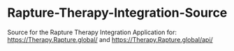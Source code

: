 # Rapture-Therapy-Integration-Source
Source for the Rapture Therapy Integration Application for: https://Therapy.Rapture.global/ and https://Therapy.Rapture.global/api/
